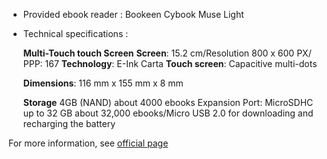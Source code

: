 - Provided ebook reader : Bookeen Cybook Muse Light

- Technical specifications :

    **Multi-Touch touch Screen**
    **Screen**: 15.2 cm/Resolution 800 x 600 PX/ 
    PPP: 167 
    **Technology**: E-Ink Carta
    **Touch screen**: Capacitive multi-dots

    **Dimensions**: 116 mm x 155 mm x 8 mm

    **Storage**
    4GB (NAND) about 4000 ebooks 
    Expansion Port: MicroSDHC up to 32 GB about 32,000 ebooks/Micro USB 2.0 for downloading and recharging the battery

For more information, see [official page](https://bookeen.com/products/cybook-muse-light)
